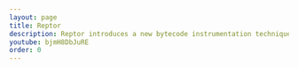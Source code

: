 ```yaml
---
layout: page
title: Reptor
description: Reptor introduces a new bytecode instrumentation technique called API virtualization, which enables developers to change the behavior of an Android API call as they wish without modifying the Android OS. For more information and videos, check out the website at <a href="http://reptor.cse.buffalo.edu">http://reptor.cse.buffalo.edu</a>.
youtube: bjmH8DbJuRE
order: 0
---
```

